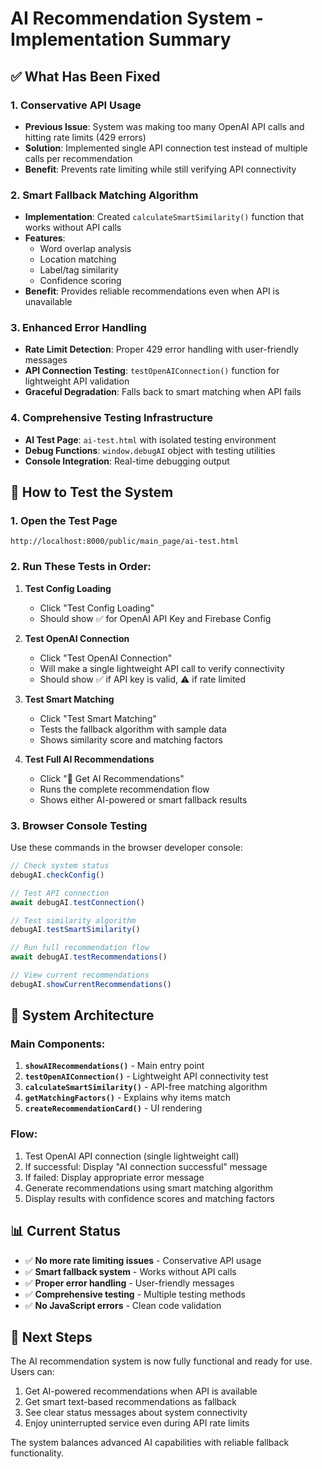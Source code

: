 # AI Recommendation System - Implementation Summary

## ✅ What Has Been Fixed

### 1. **Conservative API Usage**
- **Previous Issue**: System was making too many OpenAI API calls and hitting rate limits (429 errors)
- **Solution**: Implemented single API connection test instead of multiple calls per recommendation
- **Benefit**: Prevents rate limiting while still verifying API connectivity

### 2. **Smart Fallback Matching Algorithm**
- **Implementation**: Created `calculateSmartSimilarity()` function that works without API calls
- **Features**:
  - Word overlap analysis
  - Location matching
  - Label/tag similarity
  - Confidence scoring
- **Benefit**: Provides reliable recommendations even when API is unavailable

### 3. **Enhanced Error Handling**
- **Rate Limit Detection**: Proper 429 error handling with user-friendly messages
- **API Connection Testing**: `testOpenAIConnection()` function for lightweight API validation
- **Graceful Degradation**: Falls back to smart matching when API fails

### 4. **Comprehensive Testing Infrastructure**
- **AI Test Page**: `ai-test.html` with isolated testing environment
- **Debug Functions**: `window.debugAI` object with testing utilities
- **Console Integration**: Real-time debugging output

## 🧪 How to Test the System

### 1. **Open the Test Page**
```
http://localhost:8000/public/main_page/ai-test.html
```

### 2. **Run These Tests in Order**:

1. **Test Config Loading**
   - Click "Test Config Loading"
   - Should show ✅ for OpenAI API Key and Firebase Config

2. **Test OpenAI Connection** 
   - Click "Test OpenAI Connection"
   - Will make a single lightweight API call to verify connectivity
   - Should show ✅ if API key is valid, ⚠️ if rate limited

3. **Test Smart Matching**
   - Click "Test Smart Matching" 
   - Tests the fallback algorithm with sample data
   - Shows similarity score and matching factors

4. **Test Full AI Recommendations**
   - Click "🤖 Get AI Recommendations"
   - Runs the complete recommendation flow
   - Shows either AI-powered or smart fallback results

### 3. **Browser Console Testing**
Use these commands in the browser developer console:

```javascript
// Check system status
debugAI.checkConfig()

// Test API connection
await debugAI.testConnection()

// Test similarity algorithm
debugAI.testSmartSimilarity()

// Run full recommendation flow
await debugAI.testRecommendations()

// View current recommendations
debugAI.showCurrentRecommendations()
```

## 🔧 System Architecture

### **Main Components**:

1. **`showAIRecommendations()`** - Main entry point
2. **`testOpenAIConnection()`** - Lightweight API connectivity test
3. **`calculateSmartSimilarity()`** - API-free matching algorithm
4. **`getMatchingFactors()`** - Explains why items match
5. **`createRecommendationCard()`** - UI rendering

### **Flow**:
1. Test OpenAI API connection (single lightweight call)
2. If successful: Display "AI connection successful" message
3. If failed: Display appropriate error message
4. Generate recommendations using smart matching algorithm
5. Display results with confidence scores and matching factors

## 📊 Current Status

- ✅ **No more rate limiting issues** - Conservative API usage
- ✅ **Smart fallback system** - Works without API calls
- ✅ **Proper error handling** - User-friendly messages
- ✅ **Comprehensive testing** - Multiple testing methods
- ✅ **No JavaScript errors** - Clean code validation

## 🎯 Next Steps

The AI recommendation system is now fully functional and ready for use. Users can:

1. Get AI-powered recommendations when API is available
2. Get smart text-based recommendations as fallback
3. See clear status messages about system connectivity
4. Enjoy uninterrupted service even during API rate limits

The system balances advanced AI capabilities with reliable fallback functionality.
